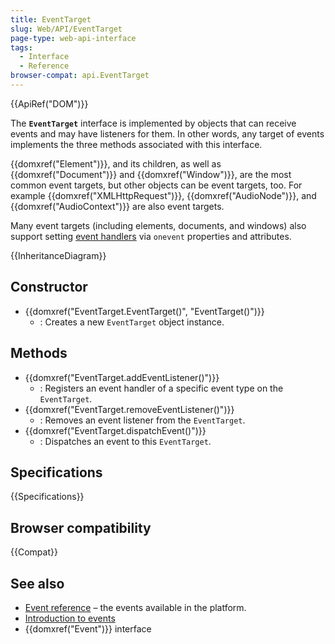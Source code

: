 ```yaml
---
title: EventTarget
slug: Web/API/EventTarget
page-type: web-api-interface
tags:
  - Interface
  - Reference
browser-compat: api.EventTarget
---
```


{{ApiRef("DOM")}}

The **`EventTarget`** interface is implemented by objects that can receive events and may have listeners for them.
 In other words, any target of events implements the three methods associated with this interface.

{{domxref("Element")}}, and its children, as well as {{domxref("Document")}} and {{domxref("Window")}}, are the most common event targets,
but other objects can be event targets, too.
For example {{domxref("XMLHttpRequest")}}, {{domxref("AudioNode")}}, and {{domxref("AudioContext")}} are also event targets.

Many event targets (including elements, documents, and windows) also support setting [event handlers](/en-US/docs/Web/Events/Event_handlers) via `onevent` properties and attributes.

{{InheritanceDiagram}}

## Constructor

- {{domxref("EventTarget.EventTarget()", "EventTarget()")}}
  - : Creates a new `EventTarget` object instance.

## Methods

- {{domxref("EventTarget.addEventListener()")}}
  - : Registers an event handler of a specific event type on the `EventTarget`.
- {{domxref("EventTarget.removeEventListener()")}}
  - : Removes an event listener from the `EventTarget`.
- {{domxref("EventTarget.dispatchEvent()")}}
  - : Dispatches an event to this `EventTarget`.

## Specifications

{{Specifications}}

## Browser compatibility

{{Compat}}

## See also

- [Event reference](/en-US/docs/Web/Events) – the events available in the platform.
- [Introduction to events](/en-US/docs/Learn/JavaScript/Building_blocks/Events)
- {{domxref("Event")}} interface
